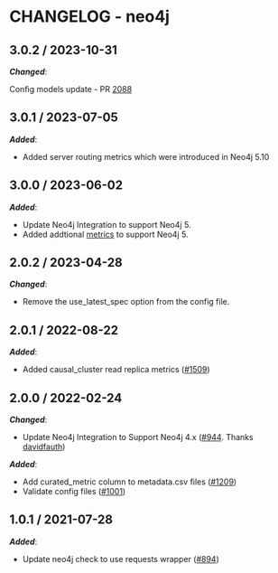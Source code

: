 # CHANGELOG - neo4j

## 3.0.2 / 2023-10-31

***Changed***:

Config models update - PR [2088](https://github.com/DataDog/integrations-extras/pull/2088)

## 3.0.1 / 2023-07-05

***Added***:

* Added server routing metrics which were introduced in Neo4j 5.10

## 3.0.0 / 2023-06-02

***Added***:

* Update Neo4j Integration to support Neo4j 5. 
* Added addtional [metrics](https://neo4j.com/docs/operations-manual/5/monitoring/metrics/reference/) to support Neo4j 5.

## 2.0.2 / 2023-04-28

***Changed***:

* Remove the use_latest_spec option from the config file.

## 2.0.1 / 2022-08-22

***Added***:

* Added causal_cluster read replica metrics ([#1509](https://github.com/DataDog/integrations-extras/pull/1509))

## 2.0.0 / 2022-02-24

***Changed***:

* Update Neo4j Integration to Support Neo4j 4.x ([#944](https://github.com/DataDog/integrations-extras/pull/944). Thanks [davidfauth](https://github.com/davidfauth))

***Added***:

* Add curated_metric column to metadata.csv files ([#1209](https://github.com/DataDog/integrations-extras/pull/1209))
* Validate config files ([#1001](https://github.com/DataDog/integrations-extras/pull/1001))

## 1.0.1 / 2021-07-28

***Added***:

* Update neo4j check to use requests wrapper ([#894](https://github.com/DataDog/integrations-extras/pull/894))
